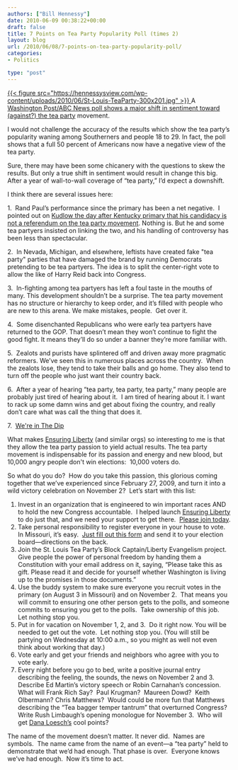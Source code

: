 ```yaml
---
authors: ["Bill Hennessy"]
date: 2010-06-09 00:38:22+00:00
draft: false
title: 7 Points on Tea Party Popularity Poll (times 2)
layout: blog
url: /2010/06/08/7-points-on-tea-party-popularity-poll/
categories:
- Politics

type: "post"
---
```


[{{< figure src="https://hennessysview.com/wp-content/uploads/2010/06/St-Louis-TeaParty-300x201.jpg" >}}
](https://hennessysview.com/wp-content/uploads/2010/06/St-Louis-TeaParty.jpg)A [Washington Post/ABC News poll shows a major shift in sentiment toward (against?) the tea party](https://voices.washingtonpost.com/right-now/2010/06/poll_the_sagging_popularity_of.html) movement.

I would not challenge the accuracy of the results which show the tea party’s popularity waning among Southerners and people 18 to 29. In fact, the poll shows that a full 50 percent of Americans now have a negative view of the tea party.

Sure, there may have been some chicanery with the questions to skew the results. But only a true shift in sentiment would result in change this big. After a year of wall-to-wall coverage of “tea party,” I’d expect a downshift.

I think there are several issues here:

1.  Rand Paul’s performance since the primary has been a net negative.  I pointed out on [Kudlow the day after Kentucky primary that his candidacy is not a referendum on the tea party movement](https://stlouisteaparty.com/2010/05/20/bill-hennessy-on-kudlow-report-may-19/). Nothing is. But he and some tea partyers insisted on linking the two, and his handling of controversy has been less than spectacular.

2.  In Nevada, Michigan, and elsewhere, leftists have created fake "tea party" parties that have damaged the brand by running Democrats pretending to be tea partyers. The idea is to split the center-right vote to allow the like of Harry Reid back into Congress.

3.  In-fighting among tea partyers has left a foul taste in the mouths of many. This development shouldn’t be a surprise. The tea party movement has no structure or hierarchy to keep order, and it’s filled with people who are new to this arena. We make mistakes, people.  Get over it.

4.  Some disenchanted Republicans who were early tea partyers have returned to the GOP. That doesn’t mean they won’t continue to fight the good fight. It means they’ll do so under a banner they’re more familiar with.

5.  Zealots and purists have splintered off and driven away more pragmatic reformers. We’ve seen this in numerous places across the country.  When the zealots lose, they tend to take their balls and go home. They also tend to turn off the people who just want their country back.

6.  After a year of hearing “tea party, tea party, tea party,” many people are probably just tired of hearing about it.  I am tired of hearing about it. I want to rack up some damn wins and get about fixing the country, and really don’t care what was call the thing that does it.

7.  [We're in The Dip](https://hennessysview.com/2010/06/01/the-dip/)

What makes [Ensuring Liberty](https://www.libertycaucus.net/) (and similar orgs) so interesting to me is that they allow the tea party passion to yield actual results. The tea party movement is indispensable for its passion and energy and new blood, but 10,000 angry people don't win elections:  10,000 voters do.

So what do you do?  How do you take this passion, this glorious coming together that we’ve experienced since February 27, 2009, and turn it into a wild victory celebration on November 2?  Let’s start with this list:



1. Invest in an organization that is engineered to win important races AND to hold the new Congress accountable.  I helped launch [Ensuring Liberty](https://www.libertycaucus.net/) to do just that, and we need your support to get there.  [Please join today](https://libertycaucus.net/join).
2. Take personal responsibility to register everyone in your house to vote. In Missouri, it’s easy.  [Just fill out this form](https://www.co.st-louis.mo.us/elections/VOTER_REG_APP.pdf) and send it to your election board—directions on the back.
3. Join the St. Louis Tea Party’s Block Captain/Liberty Evangelism project. Give people the power of personal freedom by handing them a Constitution with your email address on it, saying, “Please take this as  gift. Please read it and decide for yourself whether Washington is living up to the promises in those documents.”
4. Use the buddy system to make sure everyone you recruit votes in the primary (on August 3 in Missouri) and on November 2.  That means you will commit to ensuring one other person gets to the polls, and someone commits to ensuring you get to the polls.  Take ownership of this job.  Let nothing stop you.
5. Put in for vacation on November 1, 2, and 3.  Do it right now. You will be needed to get out the vote.  Let nothing stop you. (You will still be partying on Wednesday at 10:00 a.m., so you might as well not even think about working that day.)
6. Vote early and get your friends and neighbors who agree with you to vote early.
7. Every night before you go to bed, write a positive journal entry describing the feeling, the sounds, the news on November 2 and 3.  Describe Ed Martin’s victory speech or Robin Carnahan’s concession.  What will Frank Rich Say?  Paul Krugman?  Maureen Dowd?  Keith Olbermann? Chris Matthews?  Would could be more fun that Matthews describing the “Tea bagger temper tantrum” that overturned Congress?   Write Rush Limbaugh’s opening monologue for November 3.  Who will get [Dana Loesch’s](https://danaradio.com) cool points?

The name of the movement doesn’t matter. It never did.  Names are symbols.  The name came from the name of an event—a “tea party” held to demonstrate that we’d had enough. That phase is over.  Everyone knows we’ve had enough.  Now it’s time to act.
